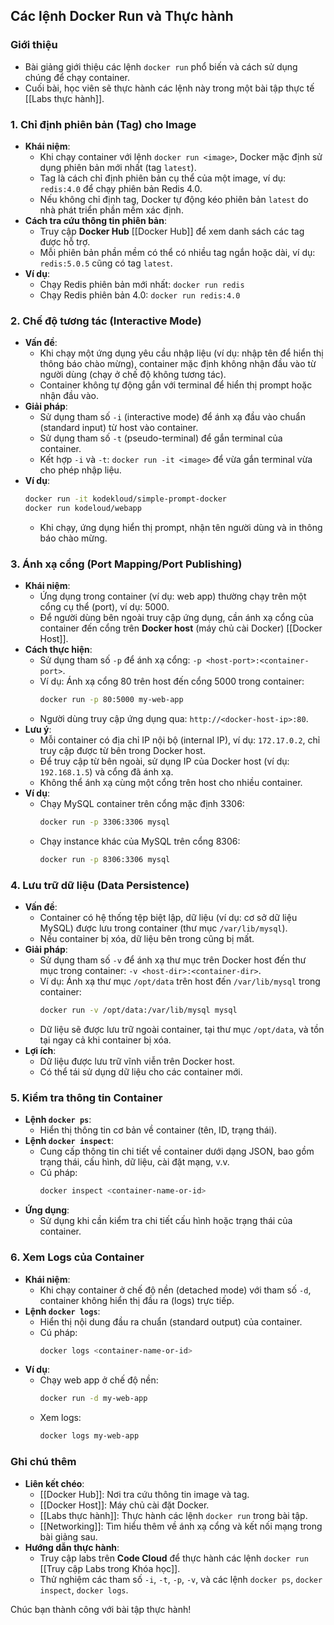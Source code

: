## Các lệnh Docker Run và Thực hành

### Giới thiệu
- Bài giảng giới thiệu các lệnh `docker run` phổ biến và cách sử dụng chúng để chạy container.
- Cuối bài, học viên sẽ thực hành các lệnh này trong một bài tập thực tế [[Labs thực hành]].

### 1. Chỉ định phiên bản (Tag) cho Image
- **Khái niệm**:
  - Khi chạy container với lệnh `docker run <image>`, Docker mặc định sử dụng phiên bản mới nhất (tag `latest`).
  - Tag là cách chỉ định phiên bản cụ thể của một image, ví dụ: `redis:4.0` để chạy phiên bản Redis 4.0.
  - Nếu không chỉ định tag, Docker tự động kéo phiên bản `latest` do nhà phát triển phần mềm xác định.
- **Cách tra cứu thông tin phiên bản**:
  - Truy cập **Docker Hub** [[Docker Hub]] để xem danh sách các tag được hỗ trợ.
  - Mỗi phiên bản phần mềm có thể có nhiều tag ngắn hoặc dài, ví dụ: `redis:5.0.5` cũng có tag `latest`.
- **Ví dụ**:
  - Chạy Redis phiên bản mới nhất: `docker run redis`
  - Chạy Redis phiên bản 4.0: `docker run redis:4.0`

### 2. Chế độ tương tác (Interactive Mode)
- **Vấn đề**:
  - Khi chạy một ứng dụng yêu cầu nhập liệu (ví dụ: nhập tên để hiển thị thông báo chào mừng), container mặc định không nhận đầu vào từ người dùng (chạy ở chế độ không tương tác).
  - Container không tự động gắn với terminal để hiển thị prompt hoặc nhận đầu vào.
- **Giải pháp**:
  - Sử dụng tham số `-i` (interactive mode) để ánh xạ đầu vào chuẩn (standard input) từ host vào container.
  - Sử dụng tham số `-t` (pseudo-terminal) để gắn terminal của container.
  - Kết hợp `-i` và `-t`: `docker run -it <image>` để vừa gắn terminal vừa cho phép nhập liệu.
- **Ví dụ**:
  ```bash
  docker run -it kodekloud/simple-prompt-docker
  docker run kodeloud/webapp
  ```
  - Khi chạy, ứng dụng hiển thị prompt, nhận tên người dùng và in thông báo chào mừng.

### 3. Ánh xạ cổng (Port Mapping/Port Publishing)
- **Khái niệm**:
  - Ứng dụng trong container (ví dụ: web app) thường chạy trên một cổng cụ thể (port), ví dụ: 5000.
  - Để người dùng bên ngoài truy cập ứng dụng, cần ánh xạ cổng của container đến cổng trên **Docker host** (máy chủ cài Docker) [[Docker Host]].
- **Cách thực hiện**:
  - Sử dụng tham số `-p` để ánh xạ cổng: `-p <host-port>:<container-port>`.
  - Ví dụ: Ánh xạ cổng 80 trên host đến cổng 5000 trong container:
    ```bash
    docker run -p 80:5000 my-web-app
    ```
  - Người dùng truy cập ứng dụng qua: `http://<docker-host-ip>:80`.
- **Lưu ý**:
  - Mỗi container có địa chỉ IP nội bộ (internal IP), ví dụ: `172.17.0.2`, chỉ truy cập được từ bên trong Docker host.
  - Để truy cập từ bên ngoài, sử dụng IP của Docker host (ví dụ: `192.168.1.5`) và cổng đã ánh xạ.
  - Không thể ánh xạ cùng một cổng trên host cho nhiều container.
- **Ví dụ**:
  - Chạy MySQL container trên cổng mặc định 3306:
    ```bash
    docker run -p 3306:3306 mysql
    ```
  - Chạy instance khác của MySQL trên cổng 8306:
    ```bash
    docker run -p 8306:3306 mysql
    ```

### 4. Lưu trữ dữ liệu (Data Persistence)
- **Vấn đề**:
  - Container có hệ thống tệp biệt lập, dữ liệu (ví dụ: cơ sở dữ liệu MySQL) được lưu trong container (thư mục `/var/lib/mysql`).
  - Nếu container bị xóa, dữ liệu bên trong cũng bị mất.
- **Giải pháp**:
  - Sử dụng tham số `-v` để ánh xạ thư mục trên Docker host đến thư mục trong container: `-v <host-dir>:<container-dir>`.
  - Ví dụ: Ánh xạ thư mục `/opt/data` trên host đến `/var/lib/mysql` trong container:
    ```bash
    docker run -v /opt/data:/var/lib/mysql mysql
    ```
  - Dữ liệu sẽ được lưu trữ ngoài container, tại thư mục `/opt/data`, và tồn tại ngay cả khi container bị xóa.
- **Lợi ích**:
  - Dữ liệu được lưu trữ vĩnh viễn trên Docker host.
  - Có thể tái sử dụng dữ liệu cho các container mới.

### 5. Kiểm tra thông tin Container
- **Lệnh `docker ps`**:
  - Hiển thị thông tin cơ bản về container (tên, ID, trạng thái).
- **Lệnh `docker inspect`**:
  - Cung cấp thông tin chi tiết về container dưới dạng JSON, bao gồm trạng thái, cấu hình, dữ liệu, cài đặt mạng, v.v.
  - Cú pháp:
    ```bash
    docker inspect <container-name-or-id>
    ```
- **Ứng dụng**:
  - Sử dụng khi cần kiểm tra chi tiết cấu hình hoặc trạng thái của container.

### 6. Xem Logs của Container
- **Khái niệm**:
  - Khi chạy container ở chế độ nền (detached mode) với tham số `-d`, container không hiển thị đầu ra (logs) trực tiếp.
- **Lệnh `docker logs`**:
  - Hiển thị nội dung đầu ra chuẩn (standard output) của container.
  - Cú pháp:
    ```bash
    docker logs <container-name-or-id>
    ```
- **Ví dụ**:
  - Chạy web app ở chế độ nền:
    ```bash
    docker run -d my-web-app
    ```
  - Xem logs:
    ```bash
    docker logs my-web-app
    ```

### Ghi chú thêm
- **Liên kết chéo**:
  - [[Docker Hub]]: Nơi tra cứu thông tin image và tag.
  - [[Docker Host]]: Máy chủ cài đặt Docker.
  - [[Labs thực hành]]: Thực hành các lệnh `docker run` trong bài tập.
  - [[Networking]]: Tìm hiểu thêm về ánh xạ cổng và kết nối mạng trong bài giảng sau.
- **Hướng dẫn thực hành**:
  - Truy cập labs trên **Code Cloud** để thực hành các lệnh `docker run` [[Truy cập Labs trong Khóa học]].
  - Thử nghiệm các tham số `-i`, `-t`, `-p`, `-v`, và các lệnh `docker ps`, `docker inspect`, `docker logs`.

Chúc bạn thành công với bài tập thực hành!